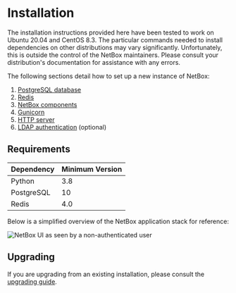 # Installation

The installation instructions provided here have been tested to work on Ubuntu 20.04 and CentOS 8.3. The particular commands needed to install dependencies on other distributions may vary significantly. Unfortunately, this is outside the control of the NetBox maintainers. Please consult your distribution's documentation for assistance with any errors.

The following sections detail how to set up a new instance of NetBox:

1. [PostgreSQL database](1-postgresql.md)
1. [Redis](2-redis.md)
3. [NetBox components](3-netbox.md)
4. [Gunicorn](4-gunicorn.md)
5. [HTTP server](5-http-server.md)
6. [LDAP authentication](6-ldap.md) (optional)

## Requirements

| Dependency | Minimum Version |
|------------|-----------------|
| Python     | 3.8             |
| PostgreSQL | 10              |
| Redis      | 4.0             |

Below is a simplified overview of the NetBox application stack for reference:

![NetBox UI as seen by a non-authenticated user](../media/installation/netbox_application_stack.png)

## Upgrading

If you are upgrading from an existing installation, please consult the [upgrading guide](upgrading.md).
